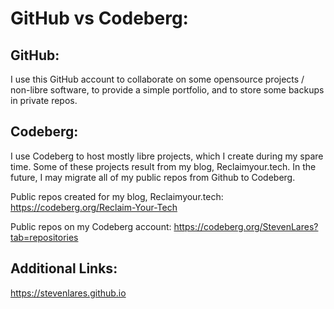 # GitHub vs Codeberg:

## GitHub:
I use this GitHub account to collaborate on some opensource projects / non-libre software, to provide a simple portfolio, and to store some backups in private repos.

## Codeberg:
I use Codeberg to host mostly libre projects, which I create during my spare time. 
Some of these projects result from my blog, Reclaimyour.tech. 
In the future, I may migrate all of my public repos from Github to Codeberg.

Public repos created for my blog, Reclaimyour.tech: 
https://codeberg.org/Reclaim-Your-Tech

Public repos on my Codeberg account: 
https://codeberg.org/StevenLares?tab=repositories

## Additional Links: 
https://stevenlares.github.io
